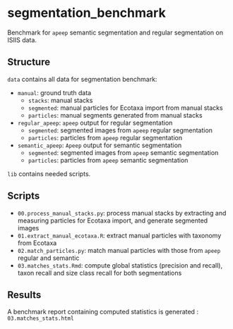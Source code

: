 # segmentation_benchmark

Benchmark for `apeep` semantic segmentation and regular segmentation on ISIIS data.

## Structure

`data` contains all data for segmentation benchmark:
- `manual`: ground truth data
    - `stacks`: manual stacks
    - `segmented`: manual particles for Ecotaxa import from manual stacks
    - `particles`: manual segments generated from manual stacks
- `regular_apeep`: `apeep` output for regular segmentation 
    - `segmented`: segmented images from `apeep` regular segmentation
    - `particles`: particles from `apeep` regular segmentation
- `semantic_apeep`: `Apeep` output for semantic segmentation
    - `segmented`: segmented images from `apeep` semantic segmentation
    - `particles`: particles from `apeep` semantic segmentation

`lib` contains needed scripts.

## Scripts
- `00.process_manual_stacks.py`: process manual stacks by extracting and measuring particles for Ecotaxa import, and generate segmented images
- `01.extract_manual_ecotaxa.R`: extract manual particles with taxonomy from Ecotaxa
- `02.match_particles.py`: match manual particles with those from `apeep` regular and semantic
- `03.matches_stats.Rmd`: compute global statistics (precision and recall), taxon recall and size class recall for both segmentations

## Results
A benchmark report containing computed statistics is generated : `03.matches_stats.html`
